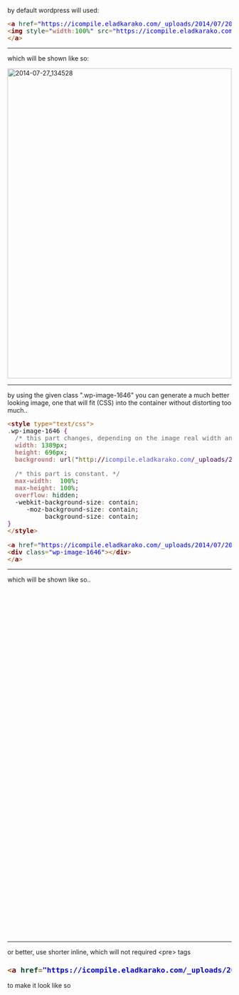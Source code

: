 by default wordpress will used:
<pre><span style='color:#a65700; '>&lt;</span><span style='color:#800000; font-weight:bold; '>a</span><span style='color:#274796; '> </span><span style='color:#074726; '>href</span><span style='color:#808030; '>=</span><span style='color:#0000e6; '>"https://icompile.eladkarako.com/_uploads/2014/07/2014-07-27_134528.jpg"</span><span style='color:#a65700; '>></span>
<span style='color:#a65700; '>&lt;</span><span style='color:#800000; font-weight:bold; '>img</span><span style='color:#274796; '> </span><span style='color:#074726; '>style</span><span style='color:#808030; '>=</span><span style='color:#0000e6; '>"</span><span style='color:#bb7977; font-weight:bold; '>width</span><span style='color:#808030; '>:</span><span style='color:#008c00; '>100</span><span style='color:#006600; '>%</span><span style='color:#0000e6; '>"</span><span style='color:#274796; '> </span><span style='color:#074726; '>src</span><span style='color:#808030; '>=</span><span style='color:#0000e6; '>"https://icompile.eladkarako.com/_uploads/2014/07/2014-07-27_134528.jpg"</span><span style='color:#274796; '> </span><span style='color:#074726; '>alt</span><span style='color:#808030; '>=</span><span style='color:#0000e6; '>"2014-07-27_134528"</span><span style='color:#274796; '> </span><span style='color:#074726; '>width</span><span style='color:#808030; '>=</span><span style='color:#0000e6; '>"1389"</span><span style='color:#274796; '> </span><span style='color:#074726; '>height</span><span style='color:#808030; '>=</span><span style='color:#0000e6; '>"696"</span><span style='color:#274796; '> </span><span style='color:#074726; '>class</span><span style='color:#808030; '>=</span><span style='color:#0000e6; '>"alignnone size-full wp-image-1646"</span><span style='color:#a65700; '>></span>
<span style='color:#a65700; '>&lt;/</span><span style='color:#800000; font-weight:bold; '>a</span><span style='color:#a65700; '>></span></pre>

<hr/>

which will be shown like so:

<a href="https://icompile.eladkarako.com/_uploads/2014/07/2014-07-27_134528.jpg"><img style="width:100%" src="https://icompile.eladkarako.com/_uploads/2014/07/2014-07-27_134528.jpg" alt="2014-07-27_134528" width="1389" height="696" class="alignnone size-full wp-image-1646"></a>

<hr/>

by using the given class ".wp-image-1646"
you can generate a much better looking image, one that will fit (CSS) into the container without distorting too much..

<pre><span style='color:#a65700; '>&lt;</span><span style='color:#800000; font-weight:bold; '>style</span><span style='color:#a65700; '> type="text/css"></span>
<span style='color:#808030; '>.</span>wp-image-1646 <span style='color:#800080; '>{</span>
  <span style='color:#696969; '>/* this part changes, depending on the image real width and height, and source (daaa..) */</span>
  <span style='color:#bb7977; font-weight:bold; '>width</span><span style='color:#808030; '>:</span> <span style='color:#008c00; '>1389</span><span style='color:#006600; '>px</span><span style='color:#800080; '>;</span> 
  <span style='color:#bb7977; font-weight:bold; '>height</span><span style='color:#808030; '>:</span> <span style='color:#008c00; '>696</span><span style='color:#006600; '>px</span><span style='color:#800080; '>;</span> 
  <span style='color:#bb7977; font-weight:bold; '>background</span><span style='color:#808030; '>:</span> <span style='color:#400000; '>url</span><span style='color:#808030; '>(</span><span style='color:#0000e6; '>"</span><span style='color:#666616; '>http</span><span style='color:#800080; '>:</span><span style='color:#800000; font-weight:bold; '>//</span><span style='color:#5555dd; '>icompile.eladkarako.com</span><span style='color:#40015a; '>/_uploads/2014/07/2014-07-27_134528.jpg</span><span style='color:#0000e6; '>"</span><span style='color:#808030; '>)</span> <span style='color:#074726; '>no-repeat</span><span style='color:#800080; '>;</span>

  <span style='color:#696969; '>/* this part is constant. */</span>
  <span style='color:#bb7977; font-weight:bold; '>max-width</span><span style='color:#808030; '>:</span>  <span style='color:#008c00; '>100</span><span style='color:#006600; '>%</span><span style='color:#800080; '>;</span>
  <span style='color:#bb7977; font-weight:bold; '>max-height</span><span style='color:#808030; '>:</span> <span style='color:#008c00; '>100</span><span style='color:#006600; '>%</span><span style='color:#800080; '>;</span> 
  <span style='color:#bb7977; font-weight:bold; '>overflow</span><span style='color:#808030; '>:</span> <span style='color:#074726; '>hidden</span><span style='color:#800080; '>;</span>
  -webkit-background-size<span style='color:#808030; '>:</span> contain<span style='color:#800080; '>;</span>
     -moz-background-size<span style='color:#808030; '>:</span> contain<span style='color:#800080; '>;</span>
          background-size<span style='color:#808030; '>:</span> contain<span style='color:#800080; '>;</span>
<span style='color:#800080; '>}</span>
<span style='color:#a65700; '>&lt;/</span><span style='color:#800000; font-weight:bold; '>style</span><span style='color:#a65700; '>></span>

<span style='color:#a65700; '>&lt;</span><span style='color:#800000; font-weight:bold; '>a</span><span style='color:#274796; '> </span><span style='color:#074726; '>href</span><span style='color:#808030; '>=</span><span style='color:#0000e6; '>"https://icompile.eladkarako.com/_uploads/2014/07/2014-07-27_134528.jpg"</span><span style='color:#a65700; '>></span>
<span style='color:#a65700; '>&lt;</span><span style='color:#800000; font-weight:bold; '>div</span><span style='color:#274796; '> </span><span style='color:#074726; '>class</span><span style='color:#808030; '>=</span><span style='color:#0000e6; '>"wp-image-1646"</span><span style='color:#a65700; '>></span><span style='color:#a65700; '>&lt;/</span><span style='color:#800000; font-weight:bold; '>div</span><span style='color:#a65700; '>></span>
<span style='color:#a65700; '>&lt;/</span><span style='color:#800000; font-weight:bold; '>a</span><span style='color:#a65700; '>></span></pre>
<hr/>

which will be shown like so..

<pre>
<style type="text/css">
.wp-image-1646 {
  /* this part changes, depending on the image real width and height, and source (daaa..) */
  width: 1389px; 
  height: 696px; 
  background: url("https://icompile.eladkarako.com/_uploads/2014/07/2014-07-27_134528.jpg") no-repeat;

  /* this part is constant. */
  max-width:  100%;
  max-height: 100%; 
  overflow: hidden;
  -webkit-background-size: contain;
     -moz-background-size: contain;
          background-size: contain;
}
</style>

<a href="https://icompile.eladkarako.com/_uploads/2014/07/2014-07-27_134528.jpg">
<div class="wp-image-1646"></div>
</a>
</pre>

<hr/>

or better, use shorter inline, which will not required &lt;pre&gt; tags

<h3><pre><span style='color:#a65700; '>&lt;</span><span style='color:#800000; font-weight:bold; '>a</span><span style='color:#274796; '> </span><span style='color:#074726; '>href</span><span style='color:#808030; '>=</span><span style='color:#0000e6; '>"https://icompile.eladkarako.com/_uploads/2014/07/2014-08-03_024912.png"</span><span style='color:#274796; '> </span><span style='color:#074726; '>style</span><span style='color:#808030; '>=</span><span style='color:#0000e6; '>"</span><span style='color:#bb7977; font-weight:bold; '>min-height</span><span style='color:#808030; '>:</span><span style='color:#008c00; '>707</span><span style='color:#006600; '>px</span><span style='color:#800080; '>;</span><span style='color:#274796; '> </span><span style='color:#bb7977; font-weight:bold; '>width</span><span style='color:#808030; '>:</span><span style='color:#008c00; '>100</span><span style='color:#006600; '>%</span><span style='color:#800080; '>;</span><span style='color:#274796; '> </span><span style='color:#bb7977; font-weight:bold; '>height</span><span style='color:#808030; '>:</span><span style='color:#008c00; '>100</span><span style='color:#006600; '>%</span><span style='color:#800080; '>;</span><span style='color:#274796; '> </span><span style='color:#bb7977; font-weight:bold; '>background</span><span style='color:#808030; '>:</span><span style='color:#400000; '>url</span><span style='color:#808030; '>(</span><span style='color:#666616; '>http</span><span style='color:#800080; '>:</span><span style='color:#800000; font-weight:bold; '>//</span><span style='color:#5555dd; '>icompile.eladkarako.com</span><span style='color:#40015a; '>/_uploads/2014/07/2014-08-03_024912.png</span><span style='color:#808030; '>)</span><span style='color:#274796; '> </span><span style='color:#074726; '>no-repeat</span><span style='color:#800080; '>;</span><span style='color:#274796; '> </span><span style='color:#bb7977; font-weight:bold; '>overflow</span><span style='color:#808030; '>:</span><span style='color:#274796; '> </span><span style='color:#074726; '>hidden</span><span style='color:#800080; '>;</span><span style='color:#274796; '> -webkit-background-size</span><span style='color:#808030; '>:</span><span style='color:#274796; '> contain</span><span style='color:#800080; '>;</span><span style='color:#274796; '> -moz-background-size</span><span style='color:#808030; '>:</span><span style='color:#274796; '> contain</span><span style='color:#800080; '>;</span><span style='color:#274796; '> background-size</span><span style='color:#808030; '>:</span><span style='color:#274796; '> contain</span><span style='color:#800080; '>;</span><span style='color:#274796; '> </span><span style='color:#bb7977; font-weight:bold; '>display</span><span style='color:#808030; '>:</span><span style='color:#074726; '>block</span><span style='color:#800080; '>;</span><span style='color:#0000e6; '>"</span><span style='color:#274796; '> </span><span style='color:#a65700; '>/></span><span style='color:#a65700; '>&lt;/</span><span style='color:#800000; font-weight:bold; '>a</span><span style='color:#a65700; '>></span></pre></h3>

to make it look like so
<a href="https://icompile.eladkarako.com/_uploads/2014/07/2014-08-03_024912.png" style="min-height:707px; width:100%; height:100%; background:url(https://icompile.eladkarako.com/_uploads/2014/07/2014-08-03_024912.png) no-repeat; overflow: hidden; -webkit-background-size: contain; -moz-background-size: contain; background-size: contain; display:block;" /></a>